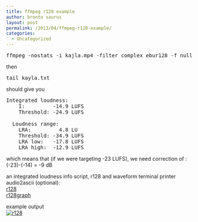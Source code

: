 ```yaml
---
title: ffmpeg r128 example
author: bronto saurus
layout: post
permalink: /2013/04/ffmpeg-r128-example/
categories:
  - Uncategorized
---
```

<pre>ffmpeg -nostats -i kajla.mp4 -filter_complex ebur128 -f null - 2> kayla.txt</pre>

then

<pre>tail kayla.txt</pre>

should give you

<pre>Integrated loudness:
    I:         -14.9 LUFS
    Threshold: -24.9 LUFS

  Loudness range:
    LRA:         4.8 LU
    Threshold: -34.9 LUFS
    LRA low:   -17.8 LUFS
    LRA high:  -12.9 LUFS
</pre>

which means that (if we were targeting -23 LUFS), we need correction of :  
(-23)-(-14) = -9 dB

an integrated loudness info script, r128 and waveform terminal printer audio2ascii (optional):  
[r128][1]  
[r128graph][2]

example output  
[![r128][3]][3]

 [1]: https://bash-o-saurus-rex.googlecode.com/git/bash/user_bin/r128
 [2]: https://bash-o-saurus-rex.googlecode.com/git/bash/user_bin/r128graph
 [3]: http://shrani.si/f/1e/u0/8gHPirO/r128.png